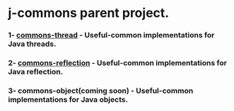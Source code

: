 # j-commons parent project.
### 1- [commons-thread](https://github.com/armange/j-commons/tree/master/commons-thread) - Useful-common implementations for Java threads.
### 2- [commons-reflection](https://github.com/armange/j-commons/tree/development/commons-reflection) - Useful-common implementations for Java reflection.
### 3- commons-object(coming soon) - Useful-common implementations for Java objects.
